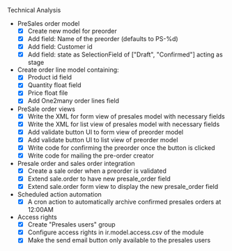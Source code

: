 Technical Analysis
- PreSales order model
    - [X] Create new model for preorder
    - [X] Add field: Name of the preorder (defaults to PS-%d)
    - [X] Add field: Customer id
    - [X] Add field: state as SelectionField of ["Draft", "Confirmed"] acting as stage
- Create order line model containing:
    - [X] Product id field
    - [X] Quantity float field
    - [X] Price float file
    - [X] Add One2many order lines field 
- PreSale order views
    - [X] Write the XML for form view of presales model with necessary fields
    - [X] Write the XML for list view of presales model with necessary fields
    - [X] Add validate button UI to form view of preorder model
    - [X] Add validate button UI to list view of preorder model
    - [X] Write code for confirming the preorder once the button is clicked
    - [X] Write code for mailing the pre-order creator
- Presale order and sales order integration
    - [X] Create a sale order when a preorder is validated
    - [X] Extend sale.order to have new presale_order field
    - [X] Extend sale.order form view to display the new presale_order field
- Scheduled action automation
    - [X] A cron action to automatically archive confirmed presales orders at 12:00AM
- Access rights
    - [X] Create "Presales users" group
    - [X] Configure access rights in ir.model.access.csv of the module
    - [X] Make the send email button only available to the presales users
